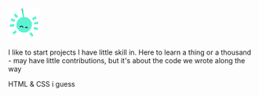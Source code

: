 ![Green shaped-spider](https://github.com/Guacamelon/Guacamelon/blob/main/jdas_spider1.png)

I like to start projects I have little skill in. Here to learn a thing or a thousand - may have little contributions, but it's about the code we wrote along the way

HTML & CSS i guess
